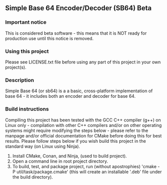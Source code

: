 ## Simple Base 64 Encoder/Decoder (SB64) Beta

### Important notice

This is considered beta software - this means that it is NOT ready for production use until this notice is removed.

### Using this project

Please see LICENSE.txt file before using any part of this project in your own project(s).

### Description

Simple Base 64 (or sb64) is a a basic, cross-platform implementation of base 64 - it includes both an encoder and decoder for base 64.

### Build instructions

Compiling this project has been tested with the GCC C++ compiler (g++) on Linux only - compilation with other C++ compilers and/or on other operating systems might require modifying the steps below - please refer to the manpage and/or official documentation for CMake before doing this for best results. Please follow steps below if you wish build this project in the standard way (on Linux using Ninja).

1. Install CMake, Conan, and Ninja, (used to build project).
2. Open a command line in root project directory.
3. To build, test, and package project, run (without apostrophies) 'cmake -P util/task/package.cmake' (this will create an installable '.deb' file under the build directory).